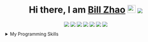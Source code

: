<h1 align="center">Hi there, I am <a href="https://www.iambillzhao.com/" target="_blank">Bill Zhao</a> <img src="https://media.giphy.com/media/hvRJCLFzcasrR4ia7z/giphy.gif" width="25px"> <a href="https://www.iambillzhao.com/" target="blank"> <img align="center" src="https://img.shields.io/badge/Open_To_Work!-FFA500?style=for-the-badge&logo=rss&logoColor=white"></h1>
<p align="center">
  <a href="https://www.iambillzhao.com/" target="blank"><img align="center" src="https://img.shields.io/badge/Website-18BFFF?style=for-the-badge&logo=LibreOffice&logoColor=white"></a>
  <a href="https://www.iambillzhao.com/resume" target="blank"><img align="center" src="https://img.shields.io/badge/Resume-34A853?style=for-the-badge&logo=google-sheets&logoColor=white"></a>
  <a href="https://www.linkedin.com/in/iambillzhao/" target="blank"><img align="center" src="https://img.shields.io/badge/LinkedIn-0077B5?style=for-the-badge&logo=linkedin&logoColor=white"></a>
  <a href="https://scholar.google.com/citations?user=-ruLhVAAAAAJ" target="blank"><img align="center" src="https://img.shields.io/badge/Scholar-E37400?style=for-the-badge&logo=google&logoColor=white"></a>
<!--   <a href="https://www.github.com/iambillzhao/" target="blank"><img align="center" src="https://img.shields.io/badge/GitHub-100000?style=for-the-badge&logo=github&logoColor=white"></a> -->
  <a href="https://www.facebook.com/iambillzhao/" target="blank"><img align="center" src="https://img.shields.io/badge/Facebook-1877F2?style=for-the-badge&logo=facebook&logoColor=white"></a>
  <a href="https://www.instagram.com/iambillzhao/" target="blank"><img align="center" src="https://img.shields.io/badge/Instagram-E4405F?style=for-the-badge&logo=instagram&logoColor=white"></a>
  <a href="https://www.twitter.com/iambillzhao/" target="blank"><img align="center" src="https://img.shields.io/badge/Twitter-1DA1F2?style=for-the-badge&logo=twitter&logoColor=white"></a>
</p>

<details>
  <summary>My Programming Skills</summary>
    <p align="center">
      <a href="https://www.iambillzhao.com/" target="blank"><img align="center" src="https://img.shields.io/badge/Java-ED8B00?style=for-the-badge&logo=java&logoColor=white">
      <a href="https://www.iambillzhao.com/" target="blank"><img align="center" src="https://img.shields.io/badge/C%2B%2B-00599C?style=for-the-badge&logo=c%2B%2B&logoColor=white">
      <a href="https://www.iambillzhao.com/" target="blank"><img align="center" src="https://img.shields.io/badge/C-00599C?style=for-the-badge&logo=c&logoColor=white">
      <a href="https://www.iambillzhao.com/" target="blank"><img align="center" src="https://img.shields.io/badge/Python-3776AB?style=for-the-badge&logo=python&logoColor=white">
      <a href="https://www.iambillzhao.com/" target="blank"><img align="center" src="https://img.shields.io/badge/HTML-239120?style=for-the-badge&logo=html5&logoColor=white">
      <a href="https://www.iambillzhao.com/" target="blank"><img align="center" src="https://img.shields.io/badge/CSS-239120?&style=for-the-badge&logo=css3&logoColor=white">
      <a href="https://www.iambillzhao.com/" target="blank"><img align="center" src="https://img.shields.io/badge/PHP-777BB4?style=for-the-badge&logo=php&logoColor=white">
      <a href="https://www.iambillzhao.com/" target="blank"><img align="center" src="https://img.shields.io/badge/JavaScript-323330?style=for-the-badge&logo=javascript&logoColor=F7DF1E">
      <a href="https://www.iambillzhao.com/" target="blank"><img align="center" src="https://img.shields.io/badge/R-75AADB?style=for-the-badge&logo=RStudio&logoColor=white">
      <a href="https://www.iambillzhao.com/" target="blank"><img align="center" src="https://img.shields.io/badge/SQL-07405E?style=for-the-badge&logo=sqlite&logoColor=white">
      <a href="https://www.iambillzhao.com/" target="blank"><img align="center" src="https://img.shields.io/badge/Assembly-217346?style=for-the-badge&logo=motorola&logoColor=white">
    </p>
    <img align="left" src="https://github-readme-stats.vercel.app/api?username=iambillzhao&show_icons=true&hide_border=true&hide_title=true&count_private=true" />
    <img align="left" src="https://github-readme-stats.vercel.app/api/top-langs/?username=iambillzhao&hide_border=true&layout=compact&hide_title=true" />
</details>
